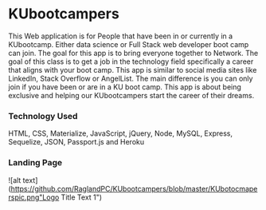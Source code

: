 # KUbootcampers

This Web application is for People that have been in or currently in a KUbootcamp. Either data science or Full Stack web developer boot camp can join.  The goal for this app is to bring everyone together to Network. The goal of this class is to get a job in the technology field specifically a career that aligns with your boot camp.  This app is similar to social media sites like LinkedIn, Stack Overflow or AngelList. The main difference is you can only join if you have been or are in a KU boot camp.  This app is about being exclusive and helping our KUbootcampers start the career of their dreams. 

### Technology Used 

HTML, CSS, Materialize, JavaScript, jQuery, Node, MySQL, Express, Sequelize, JSON, Passport.js and Heroku

### Landing Page
![alt text](https://github.com/RaglandPC/KUbootcampers/blob/master/KUbotocmaperspic.png"Logo Title Text 1")

